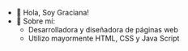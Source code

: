 - 👋 Hola, Soy Graciana!
- 👀 Sobre mí:
  - Desarrolladora y diseñadora de páginas web
  - Utilizo mayormente HTML, CSS y Java Script

<!---
gracimarch/gracimarch is a ✨ special ✨ repository because its `README.md` (this file) appears on your GitHub profile.
You can click the Preview link to take a look at your changes.
--->

